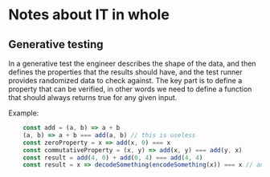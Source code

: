 # Notes about IT in whole

## Generative testing

In a generative test the engineer describes the shape of the data, and then defines the properties that the results should have, and the test runner provides randomized data to check against. The key part is to define a property that can be verified, in other words we need to define a function that should always returns true for any given input.

Example:
```javascript
    const add = (a, b) => a + b
    (a, b) => a + b === add(a, b) // this is useless
    const zeroProperty = x => add(x, 0) === x
    const commutativeProperty = (x, y) => add(x, y) === add(y, x)
    const result = add(4, 0) + add(0, 4) === add(4, 4)
    const result = x => decodeSomething(encodeSomething(x)) === x // another good example
```
